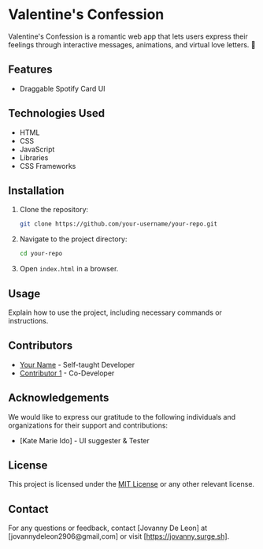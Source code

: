 # Valentine's Confession

Valentine's Confession is a romantic web app that lets users express their feelings through interactive messages, animations, and virtual love letters. 💖

## Features
- Draggable Spotify Card UI

## Technologies Used
- HTML
- CSS
- JavaScript
- Libraries
- CSS Frameworks

## Installation
1. Clone the repository:
   ```sh
   git clone https://github.com/your-username/your-repo.git
   ```
2. Navigate to the project directory:
   ```sh
   cd your-repo
   ```
3. Open `index.html` in a browser.

## Usage
Explain how to use the project, including necessary commands or instructions.

## Contributors
- [Your Name](https://github.com/Vanny-Dev) - Self-taught Developer
- [Contributor 1](https://github.com/clark-john) - Co-Developer

## Acknowledgements
We would like to express our gratitude to the following individuals and organizations for their support and contributions:
- [Kate Marie Ido] - UI suggester & Tester

## License
This project is licensed under the [MIT License](LICENSE) or any other relevant license.

## Contact
For any questions or feedback, contact [Jovanny De Leon] at [jovannydeleon2906@gmail,com] or visit [https://jovanny.surge.sh].

